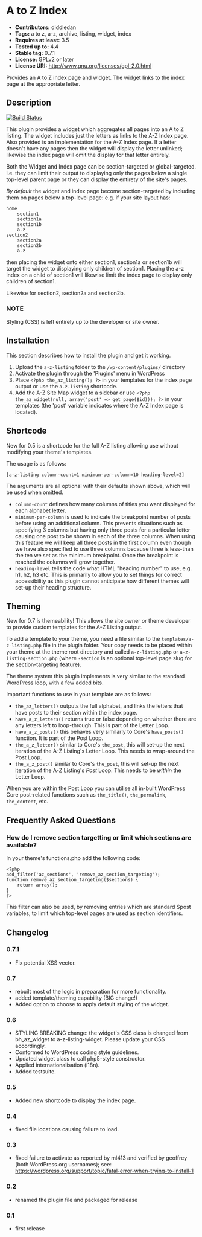 # A to Z Index #
- **Contributors:** diddledan
- **Tags:** a to z, a-z, archive, listing, widget, index
- **Requires at least:** 3.5
- **Tested up to:** 4.4
- **Stable tag:** 0.7.1
- **License:** GPLv2 or later
- **License URI:** http://www.gnu.org/licenses/gpl-2.0.html

Provides an A to Z index page and widget. The widget links to the index page at the appropriate letter.

## Description ##

[![Build Status](hhttps://travis-ci.org/bowlhat/wp-a-z-listing.svg?branch=master)](https://travis-ci.org/bowlhat/wp-a-z-listing)

This plugin provides a widget which aggregates all pages into an A to Z listing. The widget includes just
the letters as links to the A-Z Index page. Also provided is an implementation for the A-Z Index page.
If a letter doesn't have any pages then the widget will display the letter unlinked; likewise the index page
will omit the display for that letter entirely.

Both the Widget and Index page can be section-targeted or global-targeted. i.e. they can limit their output
to displaying only the pages below a single top-level parent page or they can display the entirety of the
site's pages.

*By default* the widget and index page become section-targeted by including them on pages below a top-level page:
e.g. if your site layout has:

    home
        section1
        section1a
        section1b
        a-z
    section2
        section2a
        section2b
        a-z

then placing the widget onto either section1, section1a or section1b will target the widget to displaying only children of section1.
Placing the a-z index on a child of section1 will likewise limit the index page to display only children of section1.

Likewise for section2, section2a and section2b.

### NOTE ###
Styling (CSS) is left entirely up to the developer or site owner.

## Installation ##

This section describes how to install the plugin and get it working.

1. Upload the `a-z-listing` folder to the `/wp-content/plugins/` directory
1. Activate the plugin through the 'Plugins' menu in WordPress
1. Place `<?php the_az_listing(); ?>` in your templates for the index page output or use the `a-z-listing` shortcode.
1. Add the A-Z Site Map widget to a sidebar or use `<?php the_az_widget(null, array('post' => get_page($id))); ?>` in your templates (the 'post' variable indicates where the A-Z Index page is located).

## Shortcode ##

New for 0.5 is a shortcode for the full A-Z listing allowing use without modifying your theme's templates.

The usage is as follows:

    [a-z-listing column-count=1 minimum-per-column=10 heading-level=2]

The arguments are all optional with their defaults shown above, which will be used when omitted.

- `column-count` defines how many columns of titles you want displayed for each alphabet letter.
- `minimum-per-column` is used to indicate the breakpoint number of posts before using an additional column. This prevents situations such as specifying 3 columns but having only three posts for a particular letter causing one post to be shown in each of the three columns. When using this feature we will keep all three posts in the first column even though we have also specified to use three columns because three is less-than the ten we set as the minimum breakpoint. Once the breakpoint is reached the columns will grow together.
- `heading-level` tells the code what HTML "heading number" to use, e.g. h1, h2, h3 etc. This is primarily to allow you to set things for correct accessibility as this plugin cannot anticipate how different themes will set-up their heading structure.

## Theming ##

New for 0.7 is themeability! This allows the site owner or theme developer to provide custom templates for the A-Z Listing output.

To add a template to your theme, you need a file similar to the `templates/a-z-listing.php` file in the plugin folder. Your copy needs to be placed within your theme at the theme root directory and called `a-z-listing.php` or `a-z-listing-section.php` (where `-section` is an optional top-level page slug for the section-targeting feature).

The theme system this plugin implements is very similar to the standard WordPress loop, with a few added bits.

Important functions to use in your template are as follows:

- `the_az_letters()` outputs the full alphabet, and links the letters that have posts to their section within the index page.
- `have_a_z_letters()` returns true or false depending on whether there are any letters left to loop-through. This is part of the Letter Loop.
- `have_a_z_posts()` this behaves very similarly to Core's `have_posts()` function. It is part of the Post Loop.
- `the_a_z_letter()` similar to Core's `the_post`, this will set-up the next iteration of the A-Z Listing's Letter Loop. This needs to wrap-around the Post Loop.
- `the_a_z_post()` similar to Core's `the_post`, this will set-up the next iteration of the A-Z Listing's _Post_ Loop. This needs to be _within_ the Letter Loop.

When you are within the Post Loop you can utilise all in-built WordPress Core post-related functions such as `the_title()`, `the_permalink`, `the_content`, etc.

## Frequently Asked Questions ##

### How do I remove section targetting or limit which sections are available? ###

In your theme's functions.php add the following code:

    <?php
    add_filter('az_sections', 'remove_az_section_targeting');
    function remove_az_section_targeting($sections) {
        return array();
    }
    ?>

This filter can also be used, by removing entries which are standard $post variables, to limit which top-level pages are used as section identifiers.

## Changelog ##

### 0.7.1 ###
- Fix potential XSS vector.

### 0.7 ###
- rebuilt most of the logic in preparation for more functionality.
- added template/theming capability (BIG change!)
- Added option to choose to apply default styling of the widget.

### 0.6 ###
- STYLING BREAKING change: the widget's CSS class is changed from bh_az_widget to a-z-listing-widget. Please update your CSS accordingly.
- Conformed to WordPress coding style guidelines.
- Updated widget class to call php5-style constructor.
- Applied internationalisation (i18n).
- Added testsuite.

### 0.5 ###
- Added new shortcode to display the index page.

### 0.4 ###
- fixed file locations causing failure to load.

### 0.3 ###
- fixed failure to activate as reported by ml413 and verified by geoffrey (both WordPress.org usernames); see: https://wordpress.org/support/topic/fatal-error-when-trying-to-install-1

### 0.2 ###
- renamed the plugin file and packaged for release

### 0.1 ###
- first release
